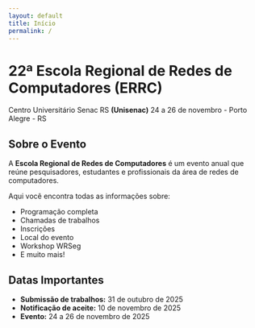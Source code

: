 ```yaml
---
layout: default
title: Início
permalink: /
---
```


# 22ª Escola Regional de Redes de Computadores (ERRC)
Centro Universitário Senac RS **(Unisenac)**
24 a 26 de novembro - Porto Alegre - RS

## Sobre o Evento

A **Escola Regional de Redes de Computadores** é um evento anual que reúne pesquisadores, estudantes e profissionais da área de redes de computadores.

Aqui você encontra todas as informações sobre:
- Programação completa
- Chamadas de trabalhos
- Inscrições
- Local do evento
- Workshop WRSeg
- E muito mais!

## Datas Importantes

- **Submissão de trabalhos:** 31 de outubro de 2025
- **Notificação de aceite:** 10 de novembro de 2025
- **Evento:** 24 a 26 de novembro de 2025
